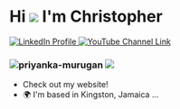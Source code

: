Hi ![](https://user-images.githubusercontent.com/18350557/176309783-0785949b-9127-417c-8b55-ab5a4333674e.gif) I'm Christopher
========================================================================================================================================


<p align="">
  <a href="https://www.linkedin.com/in/christopher-jc-thomas/" rel="nofollow">
    <img 
    src="https://img.shields.io/badge/linkedin-%230077B5.svg?style=for-the-badge&logo=linkedin&logoColor=white" 
    alt="LinkedIn Profile" 
    style="max-width: 100%;">
  </a>
  <a href="https://youtube.com/c/" rel="nofollow">
    <img 
    src="https://img.shields.io/badge/YouTube-FF0000?style=for-the-badge&logo=YouTube&logoColor=white" 
    alt="YouTube Channel Link" 
    style="max-width: 100%;">
  </a>
</p>

<h3 align="left">
  <img src="https://komarev.com/ghpvc/?username=priyanka-murugan" alt="priyanka-murugan">
  <a>
    <img src="https://hits.seeyoufarm.com/api/count/incr/badge.svg?url=https%3A%2F%2Fpriyanka-murugan.github.io&count_bg=%2379C83D&title_bg=%23555555&icon=&icon_color=%23E7E7E7&title=hits&edge_flat=false"/>
  </a>
</h3> 

- Check out my website!
- 🌍 I'm based in Kingston, Jamaica
  ...



<!---
chrisjcthomas/chrisjcthomas is a ✨ special ✨ repository because its `README.md` (this file) appears on your GitHub profile.
You can click the Preview link to take a look at your changes.
--->
